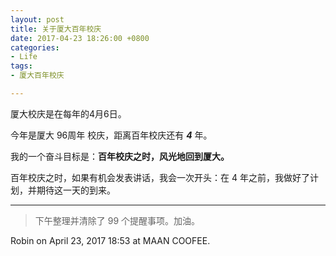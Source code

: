 ```yaml
---
layout: post
title: 关于厦大百年校庆
date: 2017-04-23 18:26:00 +0800
categories:
- Life
tags:
- 厦大百年校庆

---
```


厦大校庆是在每年的4月6日。

今年是厦大 96周年 校庆，距离百年校庆还有 ***4*** 年。

我的一个奋斗目标是：**百年校庆之时，风光地回到厦大。**

百年校庆之时，如果有机会发表讲话，我会一次开头：在 4 年之前，我做好了计划，并期待这一天的到来。

----

> 下午整理并清除了 99 个提醒事项。加油。

Robin on April 23, 2017 18:53 at MAAN COOFEE.
